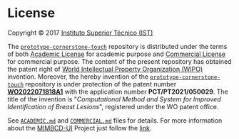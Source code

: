 # License

Copyright © 2017 [Instituto Superior Técnico (IST)](https://tecnico.ulisboa.pt/)

The [`prototype-cornerstone-touch`](https://github.com/MIMBCD-UI/prototype-cornerstone-touch) repository is distributed under the terms of both [Academic License](ACADEMIC.md) for academic purpose and [Commercial License](COMMERCIAL.md) for commercial purpose. The content of the present repository has obtained the patent right of [World Intellectual Property Organization (WIPO)](https://www.wipo.int) invention. Moreover, the hereby invention of the [`prototype-cornerstone-touch`](https://github.com/MIMBCD-UI/prototype-cornerstone-touch) repository is under protection of the patent number **[WO2022071818A1](https://patents.google.com/patent/WO2022071818A1)** with the application number **PCT/PT2021/050029**. The title of the invention is "*Computational Method and System for Improved Identification of Breast Lesions*", registered under the WO patent office.

See [`ACADEMIC.md`](ACADEMIC.md) and [`COMMERCIAL.md`](COMMERCIAL.md) files for details. For more information about the [MIMBCD-UI](https://mimbcd-ui.github.io/) Project just follow the [link](https://github.com/MIMBCD-UI/meta).
